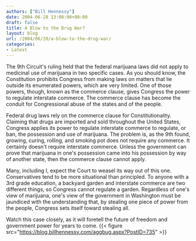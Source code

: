 ```yaml
---
authors: ["Bill Hennessy"]
date: 2004-06-28 13:00:00+00:00
draft: false
title: A Blow to the Drug War?
layout: blog
url: /2004/06/28/a-blow-to-the-drug-war/
categories:
- Latest
---
```


The 9th Circuit's ruling held that the federal marijuana laws did not apply to medicinal use of marijuana in two specific cases.  As you should know, the Constitution prohibits Congress from making laws on matters that lie outside its enumerated powers, which are very limited.  One of those powers, though, known as the commerce clause, gives Congress the power to regulate interstate commerce.  The commerce clause has become the conduit for Congressional abuse of the states and of the people.    
  
Federal drug laws rely on the commerce clause for Constitutionality.  Claiming that drugs are imported and sold throughout the United States, Congress applies its power to regulate interstate commerce to regulate, or ban, the possession and use of marijuana.  The problem is, as the 9th found, growing, curing, rolling, and smoking pot does not require any commerce.  It certainly doesn't require interstate commerce.  Unless the government can prove that marijuana in one's possession came into his possession by way of another state, then the commerce clause cannot apply.    
  
Many, including I, expect the Court to weasel its way out of this one.  Conservatives tend to be more situational than principled.  To anyone with a 3rd grade education, a backyard garden and interstate commerce are two different things, so Congress cannot regulate a garden.  Regardless of one's view of marijuana, one's view of the government in Washington must be jaundiced with the understanding that, by stealing one piece of power from the people, Congress sets itself toward stealing all.    
  
Watch this case closely, as it will foretell the future of freedom and government power for years to come. {{< figure src="https://blog.billhennessy.com/aggbug.aspx?PostID=735" >}}

